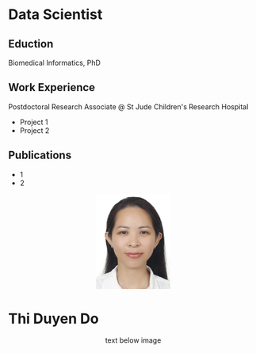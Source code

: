 # Data Scientist

## Eduction
Biomedical Informatics, PhD

## Work Experience
Postdoctoral Research Associate @ St Jude Children's Research Hospital
- Project 1
- Project 2
## Publications
- 1
- 2


<p align="center">
  <img src="images/logo.jpg" width="150">
  <h1>Thi Duyen Do</h1>
</p>

<p align="center">text below image</p>

